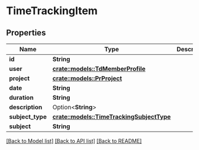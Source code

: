 # TimeTrackingItem

## Properties

Name | Type | Description | Notes
------------ | ------------- | ------------- | -------------
**id** | **String** |  | 
**user** | [**crate::models::TdMemberProfile**](TD_MemberProfile.md) |  | 
**project** | [**crate::models::PrProject**](PR_Project.md) |  | 
**date** | **String** |  | 
**duration** | **String** |  | 
**description** | Option<**String**> |  | [optional]
**subject_type** | [**crate::models::TimeTrackingSubjectType**](TimeTrackingSubjectType.md) |  | 
**subject** | **String** |  | 

[[Back to Model list]](../README.md#documentation-for-models) [[Back to API list]](../README.md#documentation-for-api-endpoints) [[Back to README]](../README.md)


